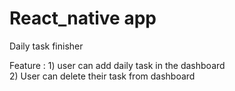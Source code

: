 # React_native app
 Daily task finisher 

Feature : 1) user can add daily task in the dashboard <br/>
2) User can delete their task from dashboard
